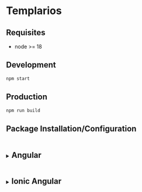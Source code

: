 # Templarios

## Requisites

- node >= 18

## Development

```bash
npm start
```

## Production

```bash
npm run build
```

## Package Installation/Configuration

<details>
<summary><h2 style="display:inline-block; width: calc(100% - 15px)">Angular</h2></summary>

### # Installation

```bash
npm i @ionic/angular@latest ionicons@latest templarios@github:MEDGRUPOGIT/med-components#677684c3c1a573764675e039e4e1875b3e66feb4
```

### # Configuration

```scss
// src/styles.scss

/* ionic */
@import '@ionic/angular/css/core.css';
@import '@ionic/angular/css/normalize.css';
@import '@ionic/angular/css/structure.css';
@import '@ionic/angular/css/typography.css';
@import '@ionic/angular/css/display.css';
@import '@ionic/angular/css/padding.css';
@import '@ionic/angular/css/float-elements.css';
@import '@ionic/angular/css/text-alignment.css';
@import '@ionic/angular/css/text-transformation.css';
@import '@ionic/angular/css/flex-utils.css';

/* templarios */
@import 'templarios/tp-angular/styles/css/templarios.css';
```

```ts
// src/app/app.module.ts

import { TemplariosModule } from 'templarios/tp-angular';

@NgModule({
  imports: [TemplariosModule],
})
export class AppModule {}
```

```json
// angular.json

{
  "projects": {
    "app-angular": {
      "architect": {
        "build": {
          "options": {
            "assets": [
              {
                "glob": "**/*.svg",
                "input": "node_modules/templarios/core/icons",
                "output": "./templarios"
              }
            ],
            "stylePreprocessorOptions": {
              "includePaths": ["node_modules"]
            }
          }
        },
        "test": {
          "options": {
            "assets": [
              {
                "glob": "**/*.svg",
                "input": "node_modules/templarios/core/icons",
                "output": "./templarios"
              }
            ]
          }
        }
      }
    }
  }
}
```

</details>

<details>
<summary><h2 style="display:inline-block; width: calc(100% - 15px)">Ionic Angular</h2></summary>

### # Installation

```bash
npm i templarios@github:MEDGRUPOGIT/med-components#308956e4143252f69ab19e21c2ba91e632330f0f
```

### # Configuration

```ts
// src/main.ts

import { defineCustomElements } from 'templarios/core/loader';
defineCustomElements();
```

```scss
// src/global.scss

@import 'templarios/core/styles/css/templarios.css';
```

```ts
// src/app/app.module.ts

import { CUSTOM_ELEMENTS_SCHEMA } from '@angular/core';

@NgModule({
  schemas: [CUSTOM_ELEMENTS_SCHEMA],
})
export class AppModule {}
```

```json
// angular.json

{
  "projects": {
    "app-angular": {
      "architect": {
        "build": {
          "options": {
            "assets": [
              {
                "glob": "**/*.svg",
                "input": "node_modules/templarios/core/icons",
                "output": "./templarios"
              }
            ],
            "stylePreprocessorOptions": {
              "includePaths": ["node_modules"]
            }
          }
        },
        "test": {
          "options": {
            "assets": [
              {
                "glob": "**/*.svg",
                "input": "node_modules/templarios/core/icons",
                "output": "./templarios"
              }
            ]
          }
        }
      }
    }
  }
}
```

</details>
